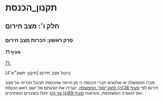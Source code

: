 # תקנון_הכנסת

## חלק ו׳: מצב חירום

### פרק ראשון: הכרזת מצב חירום

#### סעיף 71

[71.](https://he.wikisource.org/wiki/תקנון_הכנסת#s_yp_71)

ביטול מצב חירום [תיקון: תשע״א־4]

סברו הממשלה או שלושים חברי הכנסת כי מן הראוי שהכנסת תבטל הכרזה על מצב חירום לפי [סעיף 38(ה) לחוק־יסוד: הממשלה](https://he.wikisource.org/wiki/חוק-יסוד:_הממשלה#s_yp_38 "חוק-יסוד: הממשלה"), יעבירו את הצעתם אל יושב ראש הכנסת ואל הוועדה המשותפת, והוראות [סעיף 69(ג) עד (ה)](https://he.wikisource.org/wiki/תקנון_הכנסת#s_yp_69) יחולו בשינויים המחויבים.